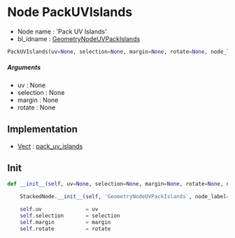 # Node PackUVIslands

- Node name : 'Pack UV Islands'
- bl_idname : [GeometryNodeUVPackIslands](https://docs.blender.org/api/current/bpy.types.{bl_idname}.html)


``` python
PackUVIslands(uv=None, selection=None, margin=None, rotate=None, node_label=None, node_color=None)
```
##### Arguments

- uv : None
- selection : None
- margin : None
- rotate : None

## Implementation

- [Vect](/docs/GeoNodes/Vect.md) : [pack_uv_islands](/docs/GeoNodes/Vect.md#pack_uv_islands)

## Init

``` python
def __init__(self, uv=None, selection=None, margin=None, rotate=None, node_label=None, node_color=None):

    StackedNode.__init__(self, 'GeometryNodeUVPackIslands', node_label=node_label, node_color=node_color)

    self.uv              = uv
    self.selection       = selection
    self.margin          = margin
    self.rotate          = rotate
```
